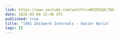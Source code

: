 ```yaml
---
link: https://www.youtube.com/watch?v=W8ZEOq9LTQU
date: 2024-03-08 15:46 UTC
published: true
title: "[EN] Zeitwerk Internals - Xavier Noria"
tags: []
---
```



